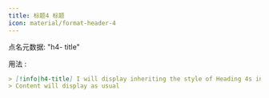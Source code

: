 ```yaml
---
title: 标题4 标题
icon: material/format-header-4
---
```


点名元数据: "h4- title"

用法 :
```md
> [!info|h4-title] I will display inheriting the style of Heading 4s in this theme
> Content will display as usual
```